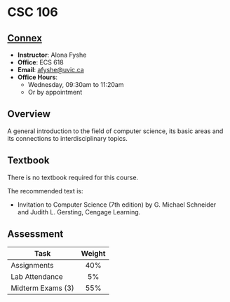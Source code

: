 # CSC 106

## [Connex](https://connex.csc.uvic.ca/portal/site/9aacf750-2e16-4abd-8072-bf2f4072dfa6/)

* __Instructor__: Alona Fyshe
* __Office__: ECS 618
* __Email__: [afyshe@uvic.ca](mailto:afyshe@uvic.ca)
* __Office Hours__:
  * Wednesday, 09:30am to 11:20am	
  * Or by appointment

## Overview

A general introduction to the field of computer science, its basic areas and its connections to interdisciplinary topics.

## Textbook

There is no textbook required for this course. 

The recommended text is: 
* Invitation to Computer Science (7th edition) by G. Michael Schneider and Judith L. Gersting, Cengage Learning.


## Assessment

| Task                | Weight |
|---------------------|:------:|
| Assignments         |   40%  |
| Lab Attendance      |   5%   |
| Midterm Exams (3)   |   55%  |
